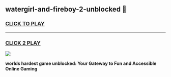 
## watergirl-and-fireboy-2-unblocked 👋
<h3>
<a href="https://premium.freeplayer.one?title=watergirl-and-fireboy-2-unblocked&ref=14F">CLICK TO PLAY</a></h3>
<hr>

<h3>
<a href="https://premium.freeplayer.one?title=watergirl-and-fireboy-2-unblocked&ref=14F">CLICK 2 PLAY</a>
  
</h3>

<a href="https://premium.freeplayer.one?title=watergirl-and-fireboy-2-unblocked&ref=12F/"><img src="https://clearcache.store/games.png"></a>


**worlds hardest game unblocked: Your Gateway to Fun and Accessible Online Gaming**
